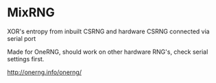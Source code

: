 # MixRNG

XOR's entropy from inbuilt CSRNG and hardware CSRNG connected via serial port

Made for OneRNG, should work on other hardware RNG's, check serial settings first.

http://onerng.info/onerng/


